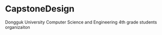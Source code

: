 # CapstoneDesign
Dongguk University Computer Science and Engineering 4th grade students organizaiton
